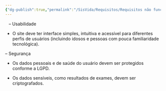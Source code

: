 ```yaml
---
{"dg-publish":true,"permalink":"/SisVida/Requisitos/Requisitos não funcionais/"}
---
```


 
 – Usabilidade

- O site deve ter interface simples, intuitiva e acessível para diferentes perfis de usuários (incluindo idosos e pessoas com pouca familiaridade tecnológica).
    

– Segurança

- Os dados pessoais e de saúde do usuário devem ser protegidos conforme a LGPD.
    
- Os dados sensíveis, como resultados de exames, devem ser criptografados.
    
